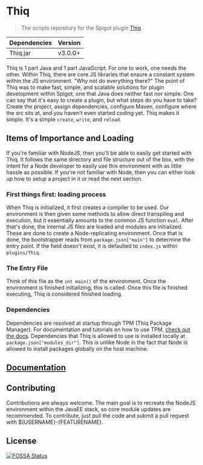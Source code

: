 # Thiq

>The scripts repository for the Spigot plugin [Thiq](https://github.com/Thiq/Thiq)   

|Dependencies|Version|
|---|---|
|Thiq.jar|v3.0.0+|

Thiq is 1 part Java and 1 part JavaScript. For one to work, one needs the other. Within Thiq, there are core JS libraries that ensure a constant system within the JS environment. "Why not do everything there?" The point of Thiq was to make fast, simple, and scalable solutions for plugin development within Spigot, one that Java does neither fast nor simple. One can say that it's easy to create a plugin, but what steps do you have to take? Create the project, assign dependencies, configure Maven, configure where the src sits at, and you haven't even started coding yet. Thiq makes it simple. It's a simple `create`, `write`, and `reload`. 

## Items of Importance and Loading

If you're familiar with NodeJS, then you'll be able to easily get started with Thiq. It follows the same directory and file structure out of the box, with the intent for a Node developer to easily use this environment with as little hassle as possible. If you're not familiar with Node, then you can either look up how to setup a project in it or read the next section.

### First things first: loading process

When Thiq is initialized, it first creates a compiler to be used. Our environment is then given some methods to allow direct transpiling and execution, but it essentially amounts to the common JS function `eval`. After that's done, the internal JS files are loaded and modules are initialized. These are done to create a Node-replicating environment. Once that is done, the bootstrapper reads from `package.json["main"]` to determine the entry point. If the field doesn't exist, it is defaulted to `index.js` within `plugins/Thiq`. 

### The Entry File
Think of this file as the `int main()` of the environment. Once the environment is finished initializing, this is called. Once this file is finished executing, Thiq is considered finished loading. 

### Dependencies

Dependencies are resolved at startup through TPM (Thiq Package Manager). For documentation and tutorials on how to use TPM, [check out the docs](). Dependencies that Thiq is allowed to use is installed locally at `package.json["modules_dir"]`. This is unlike Node in the fact that Node is allowed to install packages globally on the host machine.

## [Documentation](http://docs.thiq.org)

## Contributing

Contributions are always welcome. The main goal is to recreate the NodeJS environment within the JavaEE stack, so core module updates are recommended. To contribute, just pull the code and submit a pull request with ${USERNAME}-{FEATURENAME}.

## License

[![FOSSA Status](https://app.fossa.io/api/projects/git%2Bgithub.com%2FThiq%2Fscripts.svg?type=large)](https://app.fossa.io/projects/git%2Bgithub.com%2FThiq%2Fscripts?ref=badge_large)
